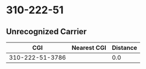 # 310-222-51
## Unrecognized Carrier


| CGI | Nearest CGI | Distance |
|-----|-------------|----------|
| 310-222-51-3786 |  | 0.0 |
